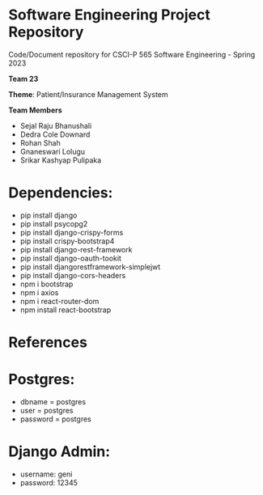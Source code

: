# Software Engineering Project Repository

Code/Document repository for CSCI-P 565 Software Engineering - Spring 2023

**Team 23**

**Theme**: Patient/Insurance Management System

**Team Members**

* Sejal Raju Bhanushali
* Dedra Cole Downard
* Rohan Shah
* Gnaneswari Lolugu
* Srikar Kashyap Pulipaka


# Dependencies:
- pip install django
- pip install psycopg2
- pip install django-crispy-forms
- pip install crispy-bootstrap4
- pip install django-rest-framework
- pip install django-oauth-tookit
- pip install djangorestframework-simplejwt
- pip install django-cors-headers
- npm i bootstrap
- npm i axios
- npm i react-router-dom
- npm install react-bootstrap

# References

# Postgres:
- dbname = postgres
- user = postgres
- password = postgres

# Django Admin:
- username: geni
- password: 12345

